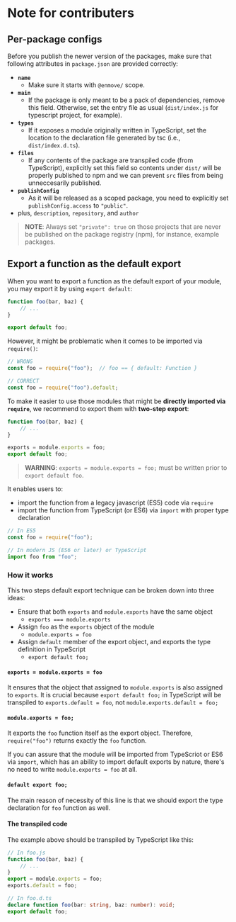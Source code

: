 
# Note for contributers

## Per-package configs

Before you publish the newer version of the packages, make sure that following attributes in `package.json` are provided correctly:

- **`name`**
    - Make sure it starts with `@enmove/` scope.
- **`main`**
    - If the package is only meant to be a pack of dependencies, remove this field. Otherwise, set the entry file as usual (`dist/index.js` for typescript project, for example).
- **`types`**
    - If it exposes a module originally written in TypeScript, set the location to the declaration file generated by tsc (i.e., `dist/index.d.ts`).
- **`files`**
    - If any contents of the package are transpiled code (from TypeScript), explicitly set this field so contents under `dist/` will be properly published to npm and we can prevent `src` files from being unneccesarily published.
- **`publishConfig`**
    - As it will be released as a scoped package, you need to explicitly set `publishConfig.access` to `"public"`.
- plus, `description`, `repository`, and `author`

> **NOTE**:
> Always set `"private": true` on those projects that are never be published on the package registry (npm), for instance, example packages.

## Export a function as the default export

When you want to export a function as the default export of your module, you may export it by using `export default`:

```ts
function foo(bar, baz) {
    // ...
}

export default foo;
```

However, it might be problematic when it comes to be imported via `require()`:

```ts
// WRONG
const foo = require("foo");  // foo == { default: Function }

// CORRECT
const foo = require("foo").default;
```

To make it easier to use those modules that might be **directly imported via `require`**, we recommend to export them with **two-step export**:

```ts
function foo(bar, baz) {
    // ...
}

exports = module.exports = foo;
export default foo;
```

> **WARNING**:
> `exports = module.exports = foo;` must be written prior to `export default foo`.

It enables users to:

- import the function from a legacy javascript (ES5) code via `require`
- import the function from TypeScript (or ES6) via `import` with proper type declaration

```ts
// In ES5
const foo = require("foo");

// In modern JS (ES6 or later) or TypeScript
import foo from "foo";
```

### How it works

This two steps default export technique can be broken down into three ideas:

- Ensure that both `exports` and `module.exports` have the same object
    - `exports === module.exports`
- Assign `foo` as the `exports` object of the module
    - `module.exports = foo`
- Assign `default` member of the export object, and exports the type definition in TypeScript
    - `export default foo;`

#### `exports = module.exports = foo`

It ensures that the object that assigned to `module.exports` is also assigned to `exports`. It is crucial because `export default foo;` in TypeScript will be transpiled to `exports.default = foo`, not `module.exports.default = foo;`

#### `module.exports = foo;`

It exports the `foo` function itself as the export object. Therefore, `require("foo")` returns exactly the `foo` function.

If you can assure that the module will be imported from TypeScriot or ES6 via `import`, which has an ability to import default exports by nature, there's no need to write `module.exports = foo` at all.

#### `default export foo;`

The main reason of necessity of this line is that we should export the type declaration for `foo` function as well.

#### The transpiled code

The example above should be transpiled by TypeScript like this:

```ts
// In foo.js
function foo(bar, baz) {
    // ...
}
export = module.exports = foo;
exports.default = foo;
```

```ts
// In foo.d.ts
declare function foo(bar: string, baz: number): void;
export default foo;
```
